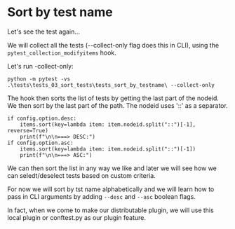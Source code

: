 # Sort by test name

Let's see the test again...

We will collect all the tests (--collect-only flag does this in CLI), using the `pytest_collection_modifyitems` hook.

Let's run -collect-only:

`python -m pytest -vs .\tests\tests_03_sort_tests\tests_sort_by_testname\ --collect-only`

The hook then sorts the list of tests by getting the last part of the nodeid. We then sort by the last part of the path. The nodeid uses '::' as a separator.
```
if config.option.desc:
    items.sort(key=lambda item: item.nodeid.split("::")[-1], reverse=True)
    print(f"\n\n===> DESC:")
if config.option.asc:
    items.sort(key=lambda item: item.nodeid.split("::")[-1])
    print(f"\n\n===> ASC:")
```
We can then sort the list in any way we like and later we will see how we can seledt/deselect tests based on custom criteria.

For now we will sort by tst name alphabetically and we will learn how to pass in CLI arguments by adding `--desc` and `--asc` boolean flags. 

In fact, when we come to make our distributable plugin, we will use this local plugin or conftest.py as our plugin feature.